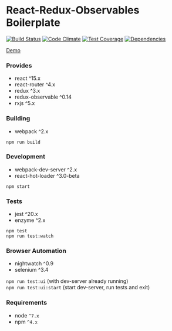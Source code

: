 React-Redux-Observables Boilerplate
===

[![Build Status](https://travis-ci.org/gilbarbara/react-redux-observables-boilerplate.svg?branch=master)](https://travis-ci.org/gilbarbara/react-redux-observables-boilerplate) 
[![Code Climate](https://codeclimate.com/github/gilbarbara/react-redux-observables-boilerplate/badges/gpa.svg)](https://codeclimate.com/github/gilbarbara/react-redux-observables-boilerplate) [![Test Coverage](https://codeclimate.com/github/gilbarbara/react-redux-observables-boilerplate/badges/coverage.svg)](https://codeclimate.com/github/gilbarbara/react-redux-observables-boilerplate/coverage) [![Dependencies](https://david-dm.org/gilbarbara/react-redux-observables-boilerplate.svg)](https://david-dm.org/gilbarbara/react-redux-observables-boilerplate)

[Demo](http://gilbarbara.github.io/react-redux-observables-boilerplate)

### Provides
- react ^15.x
- react-router ^4.x
- redux ^3.x
- redux-observable ^0.14
- rxjs ^5.x

### Building
- webpack ^2.x

`npm run build`

### Development
- webpack-dev-server ^2.x
- react-hot-loader ^3.0-beta

`npm start`

### Tests
- jest ^20.x
- enzyme ^2.x

`npm test`  
`npm run test:watch`

### Browser Automation
- nightwatch ^0.9
- selenium ^3.4

`npm run test:ui` (with dev-server already running)  
`npm run test:ui:start` (start dev-server, run tests and exit) 

### Requirements
- node `^7.x`
- npm `^4.x`
